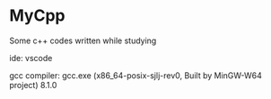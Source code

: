 # MyCpp
Some c++ codes written while studying

ide: vscode

gcc compiler: gcc.exe (x86_64-posix-sjlj-rev0, Built by MinGW-W64 project) 8.1.0

